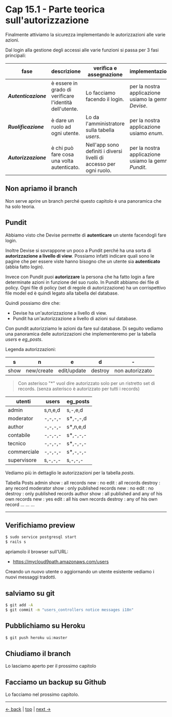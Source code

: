 # <a name="top"></a> Cap 15.1 - Parte teorica sull'autorizzazione

Finalmente attiviamo la sicurezza implementando le autorizzazioni alle varie azioni.

Dal login alla gestione degli accessi alle varie funzioni si passa per 3 fasi principali:

fase                 | descrizione                                             | verifica e assegnazione                                    | implementazione
-------------------- | ------------------------------------------------------- | ---------------------------------------------------------- | -------------------------------------------------------------
***Autenticazione*** | è essere in grado di verificare l'identità dell'utente. | Lo facciamo facendo il login.                              | per la nostra applicazione usiamo la gemma *Devise*.
***Ruolificazione*** | è dare un ruolo ad ogni utente.                         | Lo da l'amministratore sulla tabella *users*.              | per la nostra applicazione usiamo *enum*.
***Autorizzazione*** | è chi può fare cosa una volta autenticato.              | Nell'app sono definiti i diversi livelli di accesso per ogni ruolo. | per la nostra applicazione usiamo la gemma *Pundit*.



## Non apriamo il branch 

Non serve aprire un branch perché questo capitolo è una panoramica che ha solo teoria.



## Pundit

Abbiamo visto che Devise permette di **autenticare** un utente facendogli fare login.

Inoltre Devise si sovrappone un poco a Pundit perché ha una sorta di **autorizzazione a livello di view**.
Possiamo infatti indicare quali sono le pagine che per essere viste hanno bisogno che un utente sia **autenticato** (abbia fatto login).

Invece con Pundit puoi **autorizzare** la persona che ha fatto login a fare determinate azioni in funzione del suo ruolo.
In Pundit abbiamo dei file di policy. Ogni file di policy (set di regole di autorizzazione) ha un corrispettivo file model ed è quindi legato alla tabella del database.

Quindi possiamo dire che:
- Devise ha un'autorizzazione a livello di view.
- Pundit ha un'autorizzazione a livello di azioni sul database.

Con pundit autorizziamo le azioni da fare sul database. Di seguito vediamo una panoramica delle autorizzazioni che implementeremo per la tabella *users* e *eg_posts*.

Legenda autorizzazioni:

s       | n          | e           | d        | -
------- | ---------- | ----------- |--------- | ---------
show    | new/create | edit/update | destroy  | non autorizzato

> Con asterisco "*" vuol dire autorizzato solo per un ristretto set di records. (senza asterisco è autorizzato per tutti i records)


utenti          | users   | eg_posts  |
--------------- | ------- | --------- |
admin           | s,n,e,d | s,-,e,d   |
moderator       | -,-,-,- | s*,-,-,d  |
author          | -,-,-,- | s*,n,e,d  |
contabile       | -,-,-,- | s*,-,-,-  |
tecnico         | -,-,-,- | s*,-,-,-  |
commerciale     | -,-,-,- | s*,-,-,-  |
supervisore     | s,-,-,- | s,-,-,-   |


Vediamo più in dettaglio le autorizzazioni per la tabella *posts*.

Tabella Posts
  admin
    show : all records
    new  : no
    edit : all records
    destroy : any record
  moderator
    show : only published records
    new  : no
    edit : no
    destroy : only published records
  author
    show : all published and any of his own records
    new  : yes
    edit : all his own records
    destroy : any of his own record
  ...
  ...
  ...





---



## Verifichiamo preview

```bash
$ sudo service postgresql start
$ rails s
```

apriamolo il browser sull'URL:

* https://mycloud9path.amazonaws.com/users

Creando un nuovo utente o aggiornando un utente esistente vediamo i nuovi messaggi tradotti.



## salviamo su git

```bash
$ git add -A
$ git commit -m "users_controllers notice messages i18n"
```



## Pubblichiamo su Heroku

```bash
$ git push heroku ui:master
```



## Chiudiamo il branch

Lo lasciamo aperto per il prossimo capitolo



## Facciamo un backup su Github

Lo facciamo nel prossimo capitolo.



---

[<- back](https://github.com/flaviobordonidev/leanpubabrandnewcms/blob/master/01-base/09-manage_users/03-browser_tab_title_users-it.md)
 | [top](#top) |
[next ->](https://github.com/flaviobordonidev/leanpubabrandnewcms/blob/master/01-base/10-users_i18n/02-users_form_i18n-it.md)
